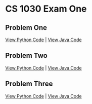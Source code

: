 # CS 1030 Exam One

## Problem One

[View Python Code](Python/exam_01_01.py) |
[View Java Code](Java/ExamOneP1.java)

## Problem Two

[View Python Code](Python/exam_01_02.py) |
[View Java Code](Java/ExamOneP2.java)

## Problem Three

[View Python Code](Python/exam_01_03.py) |
[View Java Code](Java/ExamOneP3.java)
